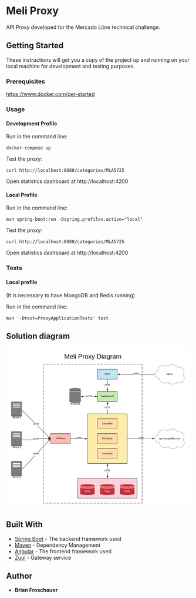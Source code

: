 # Meli Proxy

API Proxy developed for the Mercado Libre technical challenge.

## Getting Started

These instructions will get you a copy of the project up and running on your local machine for development and testing purposes.

### Prerequisites

https://www.docker.com/get-started

### Usage

#### Development Profile

Run in the command line:
```
docker-compose up
```

Test the proxy:
```
curl http://localhost:8080/categories/MLA5725
```

Open statistics dashboard at http://localhost:4200

#### Local Profile

Run in the command line:
```
mvn spring-boot:run -Dspring.profiles.active="local"
```

Test the proxy:
```
curl http://localhost:8080/categories/MLA5725
```

Open statistics dashboard at http://localhost:4200

### Tests

#### Local profile

(It is necessary to have MongoDB and Redis running)

Run in the command line:
```
mvn '-Dtest=ProxyApplicationTests' test
```

## Solution diagram

![alt text](assets/diagram.png)

## Built With

* [Spring Boot](https://spring.io/) - The backend framework used
* [Maven](https://maven.apache.org/) - Dependency Management
* [Angular](https://angular.io/) - The frontend framework used
* [Zuul](https://github.com/Netflix/zuul) - Gateway service

## Author

* **Brian Froschauer**
